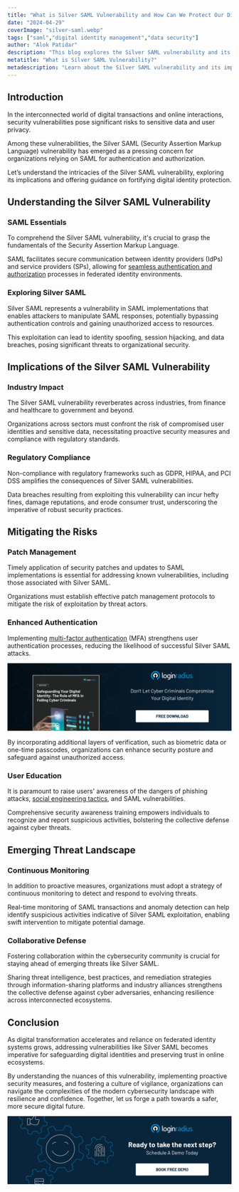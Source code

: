 ```yaml
---
title: "What is Silver SAML Vulnerability and How Can We Protect Our Digital Identities?"
date: "2024-04-29"
coverImage: "silver-saml.webp"
tags: ["saml","digital identity management","data security"]
author: "Alok Patidar"
description: "This blog explores the Silver SAML vulnerability and its significance in protecting digital identities. From SAML basics to mitigation tactics, it provides essential insights for safeguarding against cyber threats."
metatitle: "What is Silver SAML Vulnerability?"
metadescription: "Learn about the Silver SAML vulnerability and its impact on digital identity protection. Explore SAML fundamentals, industry implications, and compliance needs."
---
```

## Introduction

In the interconnected world of digital transactions and online interactions, security vulnerabilities pose significant risks to sensitive data and user privacy. 

Among these vulnerabilities, the Silver SAML (Security Assertion Markup Language) vulnerability has emerged as a pressing concern for organizations relying on SAML for authentication and authorization. 

Let’s understand the intricacies of the Silver SAML vulnerability, exploring its implications and offering guidance on fortifying digital identity protection.

## Understanding the Silver SAML Vulnerability

### SAML Essentials

To comprehend the Silver SAML vulnerability, it's crucial to grasp the fundamentals of the Security Assertion Markup Language. 

SAML facilitates secure communication between identity providers (IdPs) and service providers (SPs), allowing for [seamless authentication and authorization](https://www.loginradius.com/authentication/) processes in federated identity environments.

### Exploring Silver SAML

Silver SAML represents a vulnerability in SAML implementations that enables attackers to manipulate SAML responses, potentially bypassing authentication controls and gaining unauthorized access to resources. 

This exploitation can lead to identity spoofing, session hijacking, and data breaches, posing significant threats to organizational security.

## Implications of the Silver SAML Vulnerability

### Industry Impact

The Silver SAML vulnerability reverberates across industries, from finance and healthcare to government and beyond. 

Organizations across sectors must confront the risk of compromised user identities and sensitive data, necessitating proactive security measures and compliance with regulatory standards.

### Regulatory Compliance

Non-compliance with regulatory frameworks such as GDPR, HIPAA, and PCI DSS amplifies the consequences of Silver SAML vulnerabilities. 

Data breaches resulting from exploiting this vulnerability can incur hefty fines, damage reputations, and erode consumer trust, underscoring the imperative of robust security practices.

## Mitigating the Risks

### Patch Management

Timely application of security patches and updates to SAML implementations is essential for addressing known vulnerabilities, including those associated with Silver SAML. 

Organizations must establish effective patch management protocols to mitigate the risk of exploitation by threat actors.

### Enhanced Authentication

Implementing [multi-factor authentication](https://www.loginradius.com/multi-factor-authentication/) (MFA) strengthens user authentication processes, reducing the likelihood of successful Silver SAML attacks. 

[![WP-mfa-digital-identity](WP-mfa-digital-identity.webp)](https://www.loginradius.com/resource/whitepaper/mfa-digital-identity-security/)

By incorporating additional layers of verification, such as biometric data or one-time passcodes, organizations can enhance security posture and safeguard against unauthorized access.

### User Education

It is paramount to raise users' awareness of the dangers of phishing attacks, [social engineering tactics](https://www.loginradius.com/blog/identity/social-engineering-attacks/), and SAML vulnerabilities. 

Comprehensive security awareness training empowers individuals to recognize and report suspicious activities, bolstering the collective defense against cyber threats.

## Emerging Threat Landscape

### Continuous Monitoring

In addition to proactive measures, organizations must adopt a strategy of continuous monitoring to detect and respond to evolving threats. 

Real-time monitoring of SAML transactions and anomaly detection can help identify suspicious activities indicative of Silver SAML exploitation, enabling swift intervention to mitigate potential damage.

### Collaborative Defense

Fostering collaboration within the cybersecurity community is crucial for staying ahead of emerging threats like Silver SAML. 

Sharing threat intelligence, best practices, and remediation strategies through information-sharing platforms and industry alliances strengthens the collective defense against cyber adversaries, enhancing resilience across interconnected ecosystems.

## Conclusion

As digital transformation accelerates and reliance on federated identity systems grows, addressing vulnerabilities like Silver SAML becomes imperative for safeguarding digital identities and preserving trust in online ecosystems. 

By understanding the nuances of this vulnerability, implementing proactive security measures, and fostering a culture of vigilance, organizations can navigate the complexities of the modern cybersecurity landscape with resilience and confidence. Together, let us forge a path towards a safer, more secure digital future.
 
[![book-a-free-demo-loginradius](../../assets/book-a-demo-loginradius.webp)](https://www.loginradius.com/contact-us?utm_source=blog&utm_medium=web&utm_campaign=silver-saml-digital-identity-protection)